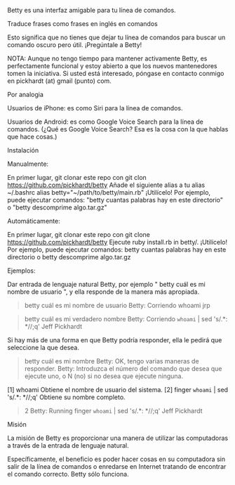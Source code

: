 Betty es una interfaz amigable para tu línea de comandos.

Traduce frases como frases en inglés en comandos 

Esto significa que no tienes que dejar tu línea de comandos para buscar un comando oscuro pero útil. ¡Pregúntale a Betty!

NOTA: Aunque no tengo tiempo para mantener activamente Betty, es perfectamente funcional y estoy abierto a que los nuevos
mantenedores tomen la iniciativa. Si usted está interesado, póngase en contacto conmigo en pickhardt (at) gmail (punto) com.

Por analogia

Usuarios de iPhone: es como Siri para la línea de comandos.

Usuarios de Android: es como Google Voice Search para la línea de comandos. 
(¿Qué es Google Voice Search? Esa es la cosa con la que hablas que hace cosas.)


Instalación

Manualmente:

En primer lugar, git clonar este repo con git clon https://github.com/pickhardt/betty
Añade el siguiente alias a tu alias  ~/.bashrc alias betty="~/path/to/betty/main.rb"
¡Utilícelo! Por ejemplo, puede ejecutar comandos: "betty cuantas palabras hay en este directorio" 
o "betty descomprime algo.tar.gz"


Automáticamente:

En primer lugar, git clonar este repo con git clone https://github.com/pickhardt/betty
Ejecute ruby install.rb in betty/.
¡Utilícelo! Por ejemplo, puede ejecutar comandos: betty cuantas palabras hay en este directorio o betty descomprime algo.tar.gz

Ejemplos:


Dar entrada de lenguaje natural Betty, por ejemplo " betty cuál es mi nombre de usuario ", y ella responde de la manera más apropiada.

> betty cuál es mi nombre de usuario
Betty: Corriendo whoami
jrp

> betty cuál es mi verdadero nombre
Betty: Corriendo `whoami` | sed 's/.*: *//;q'
Jeff Pickhardt


Si hay más de una forma en que Betty podría responder, ella le pedirá que seleccione la que desea.


> betty cuál es mi nombre
Betty: OK, tengo varias maneras de responder.
Betty: Introduzca el número del comando que desea que ejecute uno, o N (no) si no desea que ejecute ninguna.

[1] whoami
   Obtiene el nombre de usuario del sistema.
[2] finger `whoami` | sed 's/.*: *//;q'
    Obtiene su nombre completo.
> 2
Betty: Running finger `whoami` | sed 's/.*: *//;q'
Jeff Pickhardt

Misión

La misión de Betty es proporcionar una manera de utilizar las computadoras a través de la entrada de lenguaje natural.

Específicamente, el beneficio es poder hacer cosas en su computadora sin salir de la línea de comandos o enredarse en Internet tratando de encontrar el comando correcto. Betty sólo funciona.
